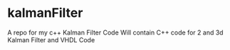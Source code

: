 # kalmanFilter
A repo for my c++ Kalman Filter Code
Will contain C++ code for 2 and 3d Kalman Filter and VHDL Code

